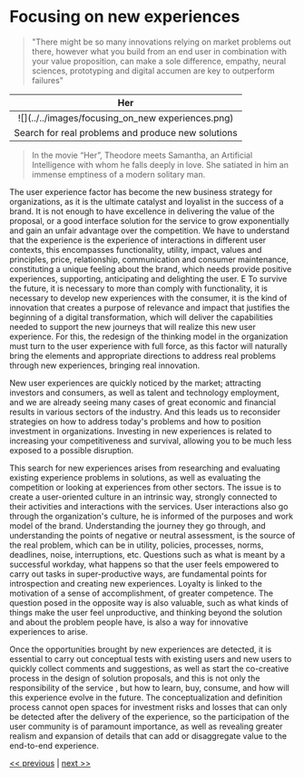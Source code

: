 # Focusing on new experiences

>"There might be so many innovations relying on market problems out there, however what you build from an end user in combination with your value proposition, can make a sole difference, empathy, neural sciences, prototyping and digital accumen are key to outperform failures"

| Her |
| :---: |
|![](../../images/focusing_on_new experiences.png)|
|Search for real problems and produce new solutions|

>In the movie “Her”, Theodore meets Samantha, an Artificial Intelligence with whom he falls deeply in love. She satiated in him an immense emptiness of a modern solitary man. 

The user experience factor has become the new business strategy for organizations, as it is the ultimate catalyst and loyalist in the success of a brand. It is not enough to have excellence in delivering the value of the proposal, or a good interface solution for the service to grow exponentially and gain an unfair advantage over the competition. We have to understand that the experience is the experience of interactions in different user contexts, this encompasses functionality, utility, impact, values and principles, price, relationship, communication and consumer maintenance, constituting a unique feeling about the brand, which needs provide positive experiences, supporting, anticipating and delighting the user. E To survive the future, it is necessary to more than comply with functionality, it is necessary to develop new experiences with the consumer, it is the kind of innovation that creates a purpose of relevance and impact that justifies the beginning of a digital transformation, which will deliver the capabilities needed to support the new journeys that will realize this new user experience. For this, the redesign of the thinking model in the organization must turn to the user experience with full force, as this factor will naturally bring the elements and appropriate directions to address real problems through new experiences, bringing real innovation.

New user experiences are quickly noticed by the market; attracting investors and consumers, as well as talent and technology employment, and we are already seeing many cases of great economic and financial results in various sectors of the industry. And this leads us to reconsider strategies on how to address today's problems and how to position investment in organizations. Investing in new experiences is related to increasing your competitiveness and survival, allowing you to be much less exposed to a possible disruption.

This search for new experiences arises from researching and evaluating existing experience problems in solutions, as well as evaluating the competition or looking at experiences from other sectors. The issue is to create a user-oriented culture in an intrinsic way, strongly connected to their activities and interactions with the services. User interactions also go through the organization's culture, he is informed of the purposes and work model of the brand. Understanding the journey they go through, and understanding the points of negative or neutral assessment, is the source of the real problem, which can be in utility, policies, processes, norms, deadlines, noise, interruptions, etc. Questions such as what is meant by a successful workday, what happens so that the user feels empowered to carry out tasks in super-productive ways, are fundamental points for introspection and creating new experiences. Loyalty is linked to the motivation of a sense of accomplishment, of greater competence. The question posed in the opposite way is also valuable, such as what kinds of things make the user feel unproductive, and thinking beyond the solution and about the problem people have, is also a way for innovative experiences to arise.

Once the opportunities brought by new experiences are detected, it is essential to carry out conceptual tests with existing users and new users to quickly collect comments and suggestions, as well as start the co-creative process in the design of solution proposals, and this is not only the responsibility of the service , but how to learn, buy, consume, and how will this experience evolve in the future. The conceptualization and definition process cannot open spaces for investment risks and losses that can only be detected after the delivery of the experience, so the participation of the user community is of paramount importance, as well as revealing greater realism and expansion of details that can add or disaggregate value to the end-to-end experience.

[<< previous](1-evolving_digital_thinking.md) | [next >>](1)
